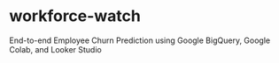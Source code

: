 # workforce-watch
End-to-end Employee Churn Prediction using Google BigQuery, Google Colab, and Looker Studio
